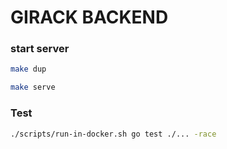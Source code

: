 # GIRACK BACKEND


### start server

```sh
make dup
```
```sh
make serve
```

### Test

```sh
./scripts/run-in-docker.sh go test ./... -race
```